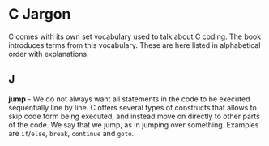 # C Jargon

C comes with its own set vocabulary used to talk about C coding. The book introduces terms from this vocabulary. These are here listed in alphabetical order with explanations.

## J

**jump**  - We do not always want all statements in the code to be executed sequentially line by line. C offers several types of constructs that allows to skip code form being executed, and instead move on directly to other parts of the code. We say that we jump, as in jumping over something. Examples are ``if``/``else``, ``break``, ``continue`` and ``goto``.

